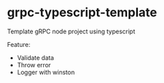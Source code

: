 # grpc-typescript-template

Template gRPC node project using typescript

Feature:

- Validate data
- Throw error
- Logger with winston

